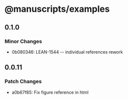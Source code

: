 # @manuscripts/examples

## 0.1.0

### Minor Changes

- 0b080346: LEAN-1544 -- individual references rework

## 0.0.11

### Patch Changes

- a0b67f85: Fix figure reference in html
